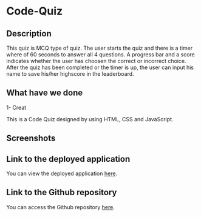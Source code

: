 # Code-Quiz

## Description

This quiz is MCQ type of quiz. The user starts the quiz and there is a timer where of 60 seconds to answer all 4 questions. A progress bar and a score indicates whether the user has choosen the correct or incorrect choice. After the quiz has been completed or the timer is up, the user can input his name to save his/her highscore in the leaderboard.

## What have we done

1- Creat

This is a Code Quiz designed by using HTML, CSS and JavaScript.

## Screenshots

## Link to the deployed application

You can view the deployed application [here](paste_link_here).

## Link to the Github repository

You can access the Github repository [here](Paste_link_here).
